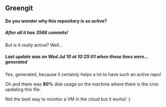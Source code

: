 ## Greengit

#### Do you wonder why this repository is so active?

##### After all it has 3566 commits!

But is it *really* active? Well...

##### Last update was on Wed Jul 10 at 10:25:01 when those lines were... generated

Yes, generated, because it certainly helps a lot to have such an active repo!

Oh and there was **80%** disk usage on the machine
where there is the cron updating this file.

Not the best way to monitor a VM in the cloud but it works! :)
